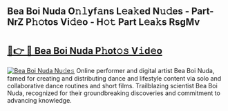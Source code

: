 ## Bea Boi Nuda O𝚗𝚕yf𝚊ns L𝚎a𝚔ed N𝚞𝚍es - Part-NrZ P𝚑𝚘tos Vi𝚍𝚎o - H𝚘𝚝 Part L𝚎a𝚔s RsgMv

# <h2><a href="http://kf3dlwf.oniu.top/?m=Bea+Boi+Nuda">🔗👉 🔴 Bea Boi Nuda P𝚑ot𝚘𝚜 V𝚒d𝚎o</a></h2>

[![Bea Boi Nuda Nu𝚍e𝚜](https://i.imgur.com/0qMVB7G.gif)](http://kf3dlwf.oniu.top/?m=Bea+Boi+Nuda)
Online performer and digital artist Bea Boi Nuda, famed for creating and distributing dance and lifestyle content via solo and collaborative dance routines and short films. Trailblazing scientist Bea Boi Nuda, recognized for their groundbreaking discoveries and commitment to advancing knowledge.  
